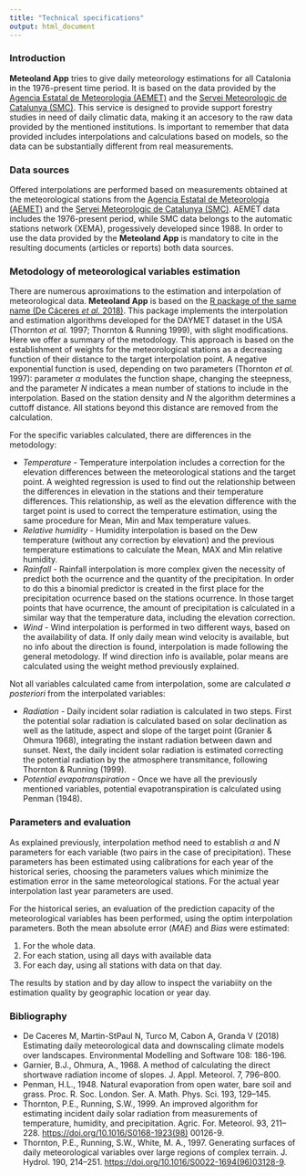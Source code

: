 ```yaml
---
title: "Technical specifications"
output: html_document
---
```


### Introduction

**Meteoland App** tries to give daily meteorology estimations for all Catalonia
in the 1976-present time period. It is based on the data provided by the
[Agencia Estatal de Meteorologia (AEMET)](http://www.aemet.es) and the
[Servei Meteorologic de Catalunya (SMC)](http://www.meteo.cat). This service
is designed to provide support forestry studies in need of daily climatic data,
making it an accesory to the raw data provided by the mentioned institutions.
Is important to remember that data provided includes interpolations and calculations
based on models, so the data can be substantially different from real measurements.

### Data sources

Offered interpolations are performed based on measurements obtained at the
meteorological stations from the
[Agencia Estatal de Meteorologia (AEMET)](http://www.aemet.es) and the
[Servei Meteorologic de Catalunya (SMC)](http://www.meteo.cat). AEMET data includes
the 1976-present period, while SMC data belongs to the automatic stations network
(XEMA), progessively developed since 1988. In order to use the data provided by
the **Meteoland App** is mandatory to cite in the resulting documents (articles
or reports) both data sources.

### Metodology of meteorological variables estimation

There are numerous aproximations to the estimation and interpolation of
meteorological data. **Meteoland App** is based on the
[R package of the same name (De Cáceres *et al.* 2018)](https://cran.r-project.org/package=meteoland). This package implements
the interpolation and estimation algorithms developed for the DAYMET dataset
in the USA (Thornton *et al.* 1997; Thornton & Running 1999), with slight
modifications. Here we offer a summary of the metodology. This approach is based
on the establishment of weights for the meteorological stations as a decreasing
function of their distance to the target interpolation point. A negative
exponential function is used, depending on two parameters (Thornton *et al.* 1997):
parameter $\alpha$ modulates the function shape, changing the steepness, and the
parameter $N$ indicates a mean number of stations to include in the interpolation.
Based on the station density and $N$ the algorithm determines a cuttoff distance.
All stations beyond this distance are removed from the calculation.

For the specific variables calculated, there are differences in the metodology:

+ *Temperature* - Temperature interpolation includes a correction for the
  elevation differences between the meteorological stations and the target point.
  A weighted regression is used to find out the relationship between the differences
  in elevation in the stations and their temperature differences. This relationship,
  as well as the elevation difference with the target point is used to correct
  the temperature estimation, using the same procedure for Mean, Min and Max
  temperature values.
+ *Relative humidity* - Humidity interpolation is based on the Dew temperature
  (without any correction by elevation) and the previous temperature estimations
  to calculate the Mean, MAX and Min relative humidity.
+ *Rainfall* - Rainfall interpolation is more complex given the necessity of predict
  both the ocurrence and the quantity of the precipitation. In order to do this
  a binomial predictor is created in the first place for the precipitation
  ocurrence based on the stations ocurrence. In those target points that have
  ocurrence, the amount of precipitation is calculated in a similar way that the
  temperature data, including the elevation correction.
+ *Wind* - Wind interpolation is performed in two different ways, based on the
  availability of data. If only daily mean wind velocity is available, but
  no info about the direction is found, interpolation is made following the
  general metodology. If wind direction info is available, polar means are
  calculated using the weight method previously explained.

Not all variables calculated came from interpolation, some are calculated
*a posteriori* from the interpolated variables:

+ *Radiation* - Daily incident solar radiation is calculated in two steps. First
  the potential solar radiation is calculated based on solar declination as well
  as the latitude, aspect and slope of the target point (Granier & Ohmura 1968),
  integrating the instant radiation between dawn and sunset. Next, the daily
  incident solar radiation is estimated correcting the potential radiation by the
  atmosphere transmitance, following Thornton & Running (1999).
+ *Potential evapotranspiration* - Once we have all the previously mentioned
  variables, potential evapotranspiration is calculated using Penman (1948).

### Parameters and evaluation

As explained previously, interpolation method need to establish $\alpha$ and
$N$ parameters for each variable (two pairs in the case of precipitation).
These parameters has been estimated using calibrations for each year of the
historical series, choosing the parameters values which minimize the estimation
error in the same meteorological stations. For the actual year interpolation
last year parameters are used.

For the historical series, an evaluation of the prediction capacity of the
meteorological variables has been performed, using the optim interpolation
parameters. Both the mean absolute error (*MAE*) and *Bias* were estimated:

1. For the whole data.
2. For each station, using all days with available data
3. For each day, using all stations with data on that day.

The results by station and by day allow to inspect the variabiity on the
estimation quality by geographic location or year day.

### Bibliography

+ De Caceres M, Martin-StPaul N, Turco M, Cabon A, Granda V (2018) Estimating daily meteorological data and downscaling climate models over landscapes. Environmental Modelling and Software 108: 186-196.
+ Garnier, B.J., Ohmura, A., 1968. A method of calculating the direct shortwave radiation income of slopes. J. Appl. Meteorol. 7, 796–800.
+ Penman, H.L., 1948. Natural evaporation from open water, bare soil and grass. Proc. R. Soc. London. Ser. A. Math. Phys. Sci. 193, 129–145.
+ Thornton, P.E., Running, S.W., 1999. An improved algorithm for estimating incident daily solar radiation from measurements of temperature, humidity, and precipitation. Agric. For. Meteorol. 93, 211–228. https://doi.org/10.1016/S0168-1923(98) 00126-9.
+ Thornton, P.E., Running, S.W., White, M. A., 1997. Generating surfaces of daily meteorological variables over large regions of complex terrain. J. Hydrol. 190, 214–251. https://doi.org/10.1016/S0022-1694(96)03128-9.


